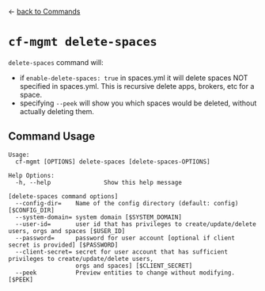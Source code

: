 &larr; [back to Commands](../README.md)

# `cf-mgmt delete-spaces`

`delete-spaces` command will:
- if `enable-delete-spaces: true` in spaces.yml it will delete spaces NOT specified in spaces.yml.  This is recursive delete apps, brokers, etc for a space.
- specifying `--peek` will show you which spaces would be deleted, without actually deleting them.

## Command Usage

```
Usage:
  cf-mgmt [OPTIONS] delete-spaces [delete-spaces-OPTIONS]

Help Options:
  -h, --help               Show this help message

[delete-spaces command options]
  --config-dir=    Name of the config directory (default: config) [$CONFIG_DIR]
  --system-domain= system domain [$SYSTEM_DOMAIN]
  --user-id=       user id that has privileges to create/update/delete users, orgs and spaces [$USER_ID]
  --password=      password for user account [optional if client secret is provided] [$PASSWORD]
  --client-secret= secret for user account that has sufficient privileges to create/update/delete users,
                   orgs and spaces] [$CLIENT_SECRET]
  --peek           Preview entities to change without modifying. [$PEEK]
```
